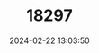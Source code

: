 ---
title: "18297"
category: "Proechimys semispinosus"
draft: false
date: 2024-02-22 13:03:50
languages:
  English: ["Tome's Spiny Rat"]
---